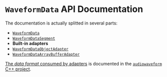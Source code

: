# `WaveformData` API Documentation

The documentation is actually splitted in several parts:

* [`WaveformData`](WaveformData.md)
* [`WaveformDataSegment`](WaveformDataSegment.md)
* **Built-in adapters**
 * [`WaveformDataObjectAdapter`](WaveformDataObjectAdapter.md)
 * [`WaveformDataArrayBufferAdapter`](WaveformDataArrayBufferAdapter.md)

[The *data format* consumed by adapters](https://github.com/bbcrd/audiowaveform/blob/master/doc/DataFormat.md) is documented in the [`audiowaveform` C++ project](https://github.com/bbcrd/audiowaveform).
